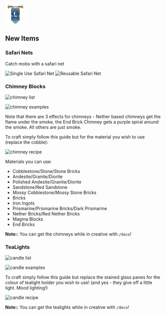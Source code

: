 ![ribbon](L-ribbon.png) 

## New Items

### Safari Nets

Catch mobs with a safari net

![Single Use Safari Net](http://minecraftrecipedesigner.com/creations/234232.png)
![Reusable Safari Net](http://minecraftrecipedesigner.com/creations/234233.png)

### Chimney Blocks

![chimney list](https://i.gyazo.com/07ff03c8cc8bab741eacdb023f1a2bd5.png)

![chimney examples](https://i.gyazo.com/23e7c2ec050beb5111d547b8d1a3a2f7.png)

Note that there are 3 effects for chimneys - Nether based chimneys get the flame under the smoke, the End Brick Chimney gets a purple spiral around the smoke. All others are just smoke.

To craft simply follow this guide but for the material you wish to use (replace the cobble):

![chimney recipe](http://minecraftrecipedesigner.com/creations/234994.png)

Materials you can use:
- Cobblestone/Stone/Stone Bricks
- Andesite/Granite/Diorite
- Polished Andesite/Granite/Diorite
- Sandstone/Red Sandstone
- Mossy Cobblestone/Mossy Stone Bricks
- Bricks
- Iron Ingots
- Prismarine/Prismarine Bricks/Dark Prismarine
- Nether Bricks/Red Nether Bricks
- Magma Blocks
- End Bricks

**Note::** You can get the chimneys while in creative with `/deco`!

### TeaLights

![candle list](https://i.gyazo.com/70af4ee1676e1094020375dc3b810aa1.png)

![candle examples](https://i.gyazo.com/d40868baa6136104da2a946c28d75ea6.png)

To craft simply follow this guide but replace the stained glass panes for the colour of tealight holder you wish to use! (and yes - they give off a little light. Mood lighting!)

![candle recipe](http://minecraftrecipedesigner.com/creations/235046.png)

**Note::** You can get the tealights while in creative with `/deco`!
